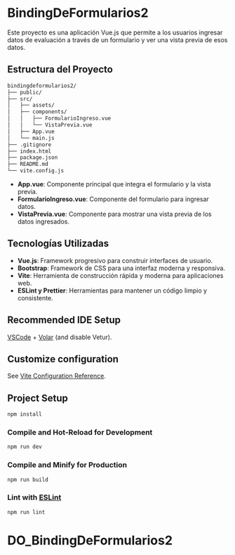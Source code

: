 # BindingDeFormularios2

Este proyecto es una aplicación Vue.js que permite a los usuarios ingresar datos de evaluación a través de un formulario y ver una vista previa de esos datos.

## Estructura del Proyecto

```sh
bindingdeformularios2/
├── public/
├── src/
│   ├── assets/
│   ├── components/
│   │   ├── FormularioIngreso.vue
│   │   └── VistaPrevia.vue
│   ├── App.vue
│   └── main.js
├── .gitignore
├── index.html
├── package.json
├── README.md
└── vite.config.js
```

- **App.vue**: Componente principal que integra el formulario y la vista previa.
- **FormularioIngreso.vue**: Componente del formulario para ingresar datos.
- **VistaPrevia.vue**: Componente para mostrar una vista previa de los datos ingresados.

## Tecnologías Utilizadas
- **Vue.js**: Framework progresivo para construir interfaces de usuario.
- **Bootstrap**: Framework de CSS para una interfaz moderna y responsiva.
- **Vite**: Herramienta de construcción rápida y moderna para aplicaciones web.
- **ESLint y Prettier**: Herramientas para mantener un código limpio y consistente.

## Recommended IDE Setup

[VSCode](https://code.visualstudio.com/) + [Volar](https://marketplace.visualstudio.com/items?itemName=Vue.volar) (and disable Vetur).

## Customize configuration

See [Vite Configuration Reference](https://vitejs.dev/config/).

## Project Setup

```sh
npm install
```

### Compile and Hot-Reload for Development

```sh
npm run dev
```

### Compile and Minify for Production

```sh
npm run build
```

### Lint with [ESLint](https://eslint.org/)

```sh
npm run lint
```
# DO_BindingDeFormularios2
